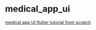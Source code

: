 # medical_app_ui

[medical app UI flutter tutorial from scratch](https://www.youtube.com/watch?v=sKVkaya_iJY&ab_channel=MitchKoko)